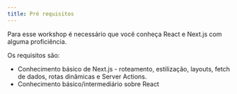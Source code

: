 ```yaml
---
title: Pré requisitos
---
```


Para esse workshop é necessário que você conheça React e Next.js com alguma proficiência. 

Os requisitos são:

- Conhecimento básico de Next.js - roteamento, estilização, layouts, fetch de dados, rotas dinâmicas e Server Actions.
- Conhecimento básico/intermediário sobre React
